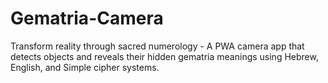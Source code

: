 # Gematria-Camera
Transform reality through sacred numerology - A PWA camera app that detects objects and reveals their hidden gematria meanings using Hebrew, English, and Simple cipher systems.
